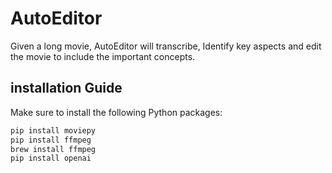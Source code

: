 # AutoEditor

Given a long movie, AutoEditor will transcribe, Identify key aspects and edit the movie to include the important concepts.

## installation Guide

Make sure to install the following Python packages:

```bash
pip install moviepy
pip install ffmpeg
brew install ffmpeg
pip install openai
```
